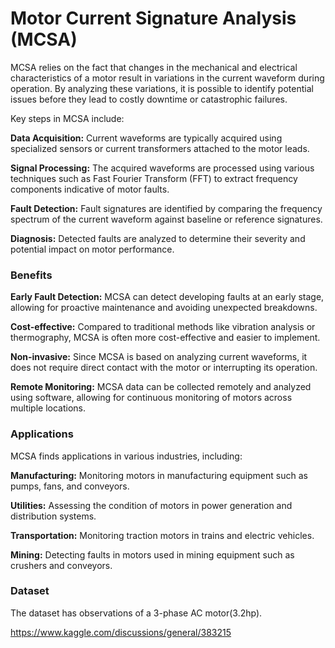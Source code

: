 # Motor Current Signature Analysis (MCSA)

MCSA relies on the fact that changes in the mechanical and electrical characteristics of a motor result in variations in the current waveform during operation. By analyzing these variations, it is possible to identify potential issues before they lead to costly downtime or catastrophic failures.

Key steps in MCSA include:

**Data Acquisition:** Current waveforms are typically acquired using specialized sensors or current transformers attached to the motor leads.

**Signal Processing:** The acquired waveforms are processed using various techniques such as Fast Fourier Transform (FFT) to extract frequency components indicative of motor faults.

**Fault Detection:** Fault signatures are identified by comparing the frequency spectrum of the current waveform against baseline or reference signatures.

**Diagnosis:** Detected faults are analyzed to determine their severity and potential impact on motor performance.

### Benefits

**Early Fault Detection:** MCSA can detect developing faults at an early stage, allowing for proactive maintenance and avoiding unexpected breakdowns.

**Cost-effective:** Compared to traditional methods like vibration analysis or thermography, MCSA is often more cost-effective and easier to implement.

**Non-invasive:** Since MCSA is based on analyzing current waveforms, it does not require direct contact with the motor or interrupting its operation.

**Remote Monitoring:** MCSA data can be collected remotely and analyzed using software, allowing for continuous monitoring of motors across multiple locations.

### Applications

MCSA finds applications in various industries, including:

**Manufacturing:** Monitoring motors in manufacturing equipment such as pumps, fans, and conveyors.

**Utilities:** Assessing the condition of motors in power generation and distribution systems.

**Transportation:** Monitoring traction motors in trains and electric vehicles.

**Mining:** Detecting faults in motors used in mining equipment such as crushers and conveyors.

### Dataset 

The dataset has observations of a 3-phase AC motor(3.2hp).

https://www.kaggle.com/discussions/general/383215
